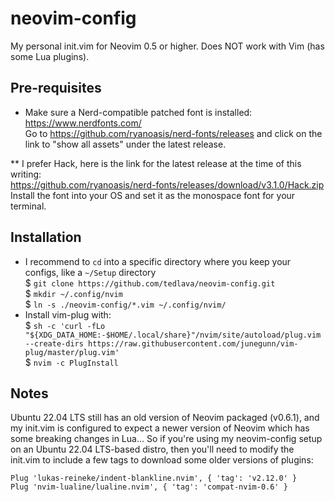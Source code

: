 # neovim-config
My personal init.vim for Neovim 0.5 or higher. Does NOT work with Vim (has some Lua plugins).


## Pre-requisites
- Make sure a Nerd-compatible patched font is installed: https://www.nerdfonts.com/  
Go to https://github.com/ryanoasis/nerd-fonts/releases and click on the link to "show all assets" under the latest release.

** I prefer Hack, here is the link for the latest release at the time of this writing:  
https://github.com/ryanoasis/nerd-fonts/releases/download/v3.1.0/Hack.zip  
Install the font into your OS and set it as the monospace font for your terminal.


## Installation
- I recommend to `cd` into a specific directory where you keep your configs, like a `~/Setup` directory  
$ `git clone https://github.com/tedlava/neovim-config.git`  
$ `mkdir ~/.config/nvim`  
$ `ln -s ./neovim-config/*.vim ~/.config/nvim/`  
- Install vim-plug with:  
$ `sh -c 'curl -fLo "${XDG_DATA_HOME:-$HOME/.local/share}"/nvim/site/autoload/plug.vim --create-dirs https://raw.githubusercontent.com/junegunn/vim-plug/master/plug.vim'`  
$ `nvim -c PlugInstall`  


## Notes
Ubuntu 22.04 LTS still has an old version of Neovim packaged (v0.6.1), and my init.vim is configured to expect a newer version of Neovim which has some breaking changes in Lua...  So if you're using my neovim-config setup on an Ubuntu 22.04 LTS-based distro, then you'll need to modify the init.vim to include a few tags to download some older versions of plugins:

    Plug 'lukas-reineke/indent-blankline.nvim', { 'tag': 'v2.12.0' }
    Plug 'nvim-lualine/lualine.nvim', { 'tag': 'compat-nvim-0.6' }

